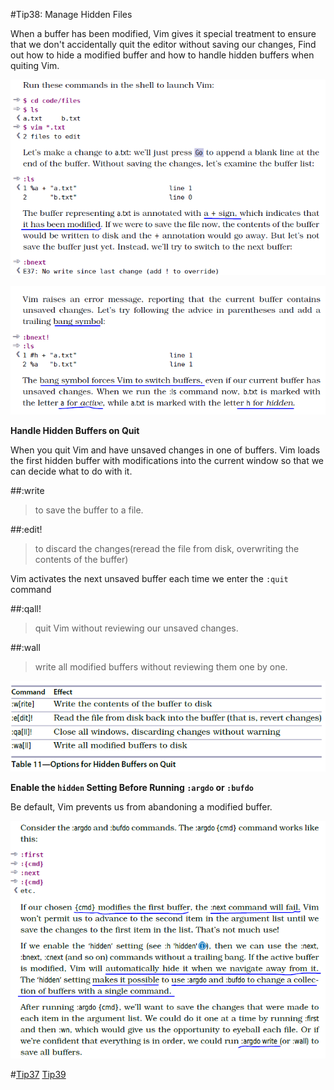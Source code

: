 #Tip38: Manage Hidden Files  
  
When a buffer has been modified, Vim gives it special treatment to ensure that we don't accidentally quit the editor without saving our changes, Find out how to hide a modified buffer and how to handle hidden buffers when quiting Vim.  
  
![tip38_1](images/tip38_1.png)  
      
![tip38_2](images/tip38_2.png)  
      
  
**Handle Hidden Buffers on Quit**  
  
When you quit Vim and have unsaved changes in one of buffers. Vim loads the first hidden buffer with modifications into the current window so that we can decide what to do with it.  
  
##:write  
> to save the buffer to a file.  
  
##:edit!  
> to discard the changes(reread the file from disk, overwriting the contents of the buffer)  
      
Vim activates the next unsaved buffer each time we enter the `:quit` command  
  
##:qall!  
> quit Vim without reviewing our unsaved changes.  
  
##:wall  
> write all modified buffers without reviewing them one by one.  
  
![tip38_3](images/tip38_3.png)  
      
  
**Enable the `hidden` Setting Before Running `:argdo` or `:bufdo`**  
  
Be default, Vim prevents us from abandoning a modified buffer.  
  
![tip38_4](images/tip38_4.png)  
      
#[Tip37](tip37.md) [Tip39](tip39.md)
